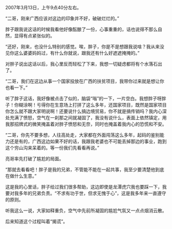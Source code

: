 2007年3月13日，上午9点40分左右。

“二哥，刚来广西应该对这边的印象并不好，破破烂烂的。”

胖子跟我说这话的时候我看他好像酝酿了一份，心事重重的，话也说得不那么自然，显得有点紧张似的。

“还好，刚来，也没什么特别的感觉。唉，胖子，你是不是想跟我说啥？我从来没见你这么婆婆妈妈过，有什么你就说，跟我还有什么好遮遮掩掩的。”

对胖子说出这话以后，我心里反而轻松了下来，我想一切疑虑都将有个水落石出了。

“二哥，我们在这边从事一个国家投放在广西的扶贫项目，我带你过来就是想让你也看一下。”

听了胖子这话，我好像被点击了似的，脑袋“嗡”的一下，一片空白。我想胖子呀胖子！你糊涂啊！亏得你在生意场上打拼了这么多年，还国家项目，既然是国家项目你怎么就不跟大家明说啊！还要说什么搞边境贸易，你不就是搞传销吗？我内心深处充满了愤怒，空气在一刹那之间就凝固了，我没有说什么，表面上依然镇定，用我那招牌式的微笑掩盖着对胖子愤怒和无奈，同时也掩盖着我内心的恐慌和不安。

“二哥，你先不要多想，人往高处走，大家都在外面闯荡这么多年，起码的鉴别能力还是有的，广西这边如果不好的话，我跟我老婆也不可能丢掉那边的事业，跑到这个穷山沟来呆着的。等一份我们先看看再说。”

亮哥率先打破了尴尬的局面。

“那就去看看吧！胖子是我的兄弟，不管能不能在一起共事，我至少要清楚他到底在做什么生意。”

这是我的心里话，胖子给过我们很多帮助，这边即使是龙潭虎穴我也要踩一下，我要对我多年的兄弟负责。“不求有功于世，但求无愧于心”，这是我多年来一直遵守的原则。

听我这么一说，大家如释重负，空气中先前所凝固的尴尬气氛又一点点烟消云散。

后来知道这个过程叫着“揭谎”。
